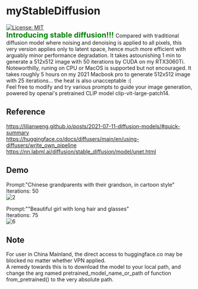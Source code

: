 # myStableDiffusion
[![License: MIT](https://img.shields.io/badge/License-MIT-yellow.svg)](https://opensource.org/licenses/MIT) \
<span style="color:green;font-weight:700;font-size:20px">
    Introducing stable diffusion!!!
</span>
Compared with traditional diffusion model where noising and denoising is applied to all pixels, this very version applies only to latent space, hence much more efficient with arguably minor performance degradation. It takes astounishing 1 min to generate a 512x512 image with 50 iterations by CUDA on my RTX3060Ti.\
Noteworthilly, runing on CPU or MacOS is supported but not encouraged. It takes roughly 5 hours on my 2021 Macbook pro to generate 512x512 image with 25 iterations... the heat is also unacceptable :(\
Feel free to modify and try various prompts to guide your image generation, powered by openai's pretrained CLIP model clip-vit-large-patch14.

**Reference**
-----
https://lilianweng.github.io/posts/2021-07-11-diffusion-models/#quick-summary \
https://huggingface.co/docs/diffusers/main/en/using-diffusers/write_own_pipeline \
https://nn.labml.ai/diffusion/stable_diffusion/model/unet.html 

**Demo**
-----
Prompt:"Chinese grandparents with their grandson, in cartoon style" \
Iterations: 50\
![2](https://github.com/Pengkun-ZHU/myStableDiffusion/assets/56779575/d04d0ad3-3c7d-4d49-9c8a-8798f64cfd63) 

Prompt:""Beautiful girl with long hair and glasses"\
Iterations: 75\
![6](https://github.com/Pengkun-ZHU/myStableDiffusion/assets/56779575/cbe15854-1847-41ab-89cb-2864205cd8cd)



**Note**
-----
For user in China Mainland, the direct access to huggingface.co may be blocked no matter whether VPN applied. \
A remedy towards this is to download the model to your local path, and change the arg named pretrained_model_name_or_path of function from_pretrained() to the very absolute path.
